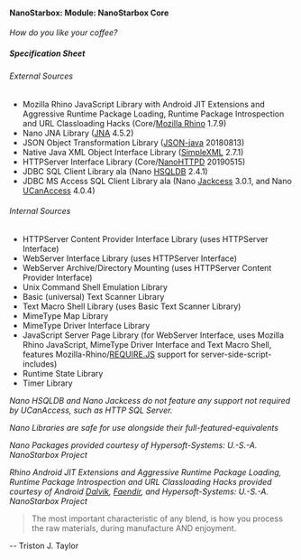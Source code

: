 #### NanoStarbox: Module: NanoStarbox Core

*How do you like your coffee?*

##### Specification Sheet

###### External Sources
* Mozilla Rhino JavaScript Library with Android JIT Extensions and 
Aggressive Runtime Package Loading, Runtime Package Introspection and URL Classloading Hacks (Core/[Mozilla Rhino](https://github.com/mozilla/rhino) 1.7.9)
* Nano JNA Library ([JNA](https://github.com/java-native-access/jna) 4.5.2)
* JSON Object Transformation Library ([JSON-java](https://github.com/stleary/JSON-java) 20180813)
* Native Java XML Object Interface Library ([SimpleXML](http://simple.sourceforge.net/) 2.7.1)
* HTTPServer Interface Library (Core/[NanoHTTPD](https://github.com/NanoHttpd/nanohttpd) 20190515)
* JDBC SQL Client Library ala (Nano [HSQLDB](http://hsqldb.org/) 2.4.1)
* JDBC MS Access SQL Client Library ala (Nano [Jackcess](https://jackcess.sourceforge.io/) 3.0.1, and Nano [UCanAccess](http://ucanaccess.sourceforge.net/site.html#home) 4.0.4)

###### Internal Sources
* HTTPServer Content Provider Interface Library (uses HTTPServer Interface)
* WebServer Interface Library (uses HTTPServer Interface)
* WebServer Archive/Directory Mounting (uses HTTPServer Content Provider Interface)
* Unix Command Shell Emulation Library
* Basic (universal) Text Scanner Library
* Text Macro Shell Library (uses Basic Text Scanner Library)
* MimeType Map Library
* MimeType Driver Interface Library
* JavaScript Server Page Library (for WebServer Interface, uses Mozilla Rhino JavaScript, MimeType Driver Interface and Text Macro Shell, features Mozilla-Rhino/[REQUIRE.JS](https://requirejs.org/) support for server-side-script-includes)
* Runtime State Library
* Timer Library

*Nano HSQLDB and Nano Jackcess do not feature any support not required by UCanAccess, such as HTTP SQL Server.*

*Nano Libraries are safe for use alongside their full-featured-equivalents*

*Nano Packages provided courtesy of Hypersoft-Systems: U.-S.-A. NanoStarbox Project*

*Rhino Android JIT Extensions and Aggressive Runtime Package Loading, Runtime Package Introspection and URL Classloading Hacks provided courtesy of Android [Dalvik](https://source.android.com/devices/tech/dalvik/jit-compiler), [Faendir](https://www.faendir.com/wordpress/), and Hypersoft-Systems: U.-S.-A. NanoStarbox Project*

>The most important characteristic of any blend, is how you process the
>raw materials, during manufacture AND enjoyment.
 
 -- Triston J. Taylor
